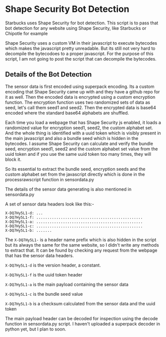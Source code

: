 # Shape Security Bot Detection

Starbucks uses Shape Security for bot detection. This script is to pass that bot detection for any website using Shape Security, like Starbucks or Chipotle for example

Shape Security uses a custom VM in their javascript to execute bytecodes which makes the javascript pretty unreadable. But its still not very hard to decompile the bytecodoes to a proper javascript. For the purpose of this script, I am not going to post the script that can decompile the bytecodes.

## Details of the Bot Detection

The sensor data is first encoded using superpack encoding. Its a custom encoding that Shape Security came up with and they have a github repo for it as well. Then the encoded data is encrypted using a custom encryption function. The encryption function uses two randomized sets of data as seed, let's call them seed1 and seed2. Then the encrypted data is base64 encoded where the standard base64 alphabets are shuffled.

Each time you load a webpage that has Shape Security js enabled, it loads a randomized value for encryption seed1, seed2, the custom alphabet set. And the whole thing is identified with a uuid token which is visibly present in the main javascript and also a bundle seed which is hidden in the bytecodes. I assume Shape Security can calculate and verify the bundle seed, encryption seed1, seed2 and the custom alphabet set value from the uuid token and if you use the same uuid token too many times, they will block it.

So its essential to extract the bundle seed, encryption seeds and the custom alphabet set from the javascript directly which is done in the processrawscript function in sensordata.py

The details of the sensor data generating is also mentioned in sensordata.py

A set of sensor data headers look like this:-

```
X-DQ7Hy5L1-d: ...
X-DQ7Hy5L1-f: ................................................
X-DQ7Hy5L1-a: ................................................
X-DQ7Hy5L1-c: ................................................
X-DQ7Hy5L1-b: .......
```

The ``X-DQ7Hy5L1-`` is a header name prefix which is also hidden in the script but its always the same for the same website, so I didn't write any methods to extract that. It can be found by checking any request from the webpage that has the sensor data headers.

``X-DQ7Hy5L1-d`` is the version header, a constant.

``X-DQ7Hy5L1-f`` is the uuid token header

``X-DQ7Hy5L1-a`` is the main payload containing the sensor data

``X-DQ7Hy5L1-c`` is the bundle seed value

``X-DQ7Hy5L1-b`` is a checksum calculated from the sensor data and the uuid token

The main payload header can be decoded for inspection using the decode function in sensordata.py script. I haven't uploaded a superpack decoder in python yet, but I plan to soon.
